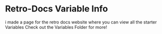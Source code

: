 # Retro-Docs Variable Info
i made a page for the retro docs website where you can view all the starter Variables
Check out the Variables Folder for more!
